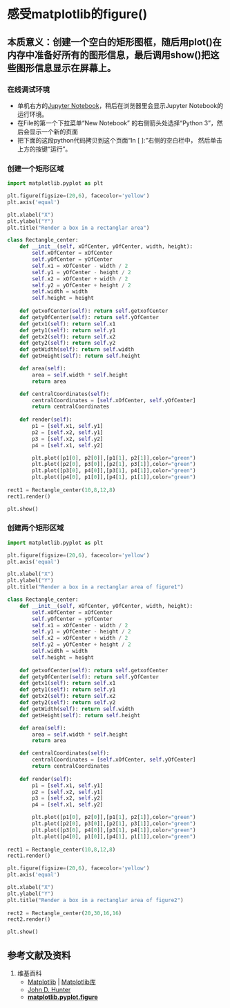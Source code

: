 # 感受matplotlib的figure()

## 本质意义：创建一个空白的矩形图框，随后用plot()在内存中准备好所有的图形信息，最后调用show()把这些图形信息显示在屏幕上。

### 在线调试环境

- 单机右方的[Jupyter Notebook](https://mybinder.org/v2/gh/ipython/ipython-in-depth/master?filepath=binder/Index.ipynb)，稍后在浏览器里会显示Jupyter Notebook的运行环境。
- 在File的第一个下拉菜单“New Notebook” 的右侧箭头处选择“Python 3”，然后会显示一个新的页面
- 把下面的这段python代码拷贝到这个页面“In [ ]:”右侧的空白栏中， 然后单击上方的按键“运行”。

### 创建一个矩形区域

```python
import matplotlib.pyplot as plt

plt.figure(figsize=(20,6), facecolor='yellow')
plt.axis('equal')

plt.xlabel("X")
plt.ylabel("Y")
plt.title("Render a box in a rectanglar area")

class Rectangle_center:
    def __init__(self, xOfCenter, yOfCenter, width, height):
        self.xOfCenter = xOfCenter
        self.yOfCenter = yOfCenter
        self.x1 = xOfCenter - width / 2
        self.y1 = yOfCenter - height / 2
        self.x2 = xOfCenter + width / 2
        self.y2 = yOfCenter + height / 2
        self.width = width
        self.height = height        
    
    def getxofCenter(self): return self.getxofCenter
    def getyOfCenter(self): return self.yOfCenter
    def getx1(self): return self.x1
    def gety1(self): return self.y1
    def getx2(self): return self.x2
    def gety2(self): return self.y2
    def getWidth(self): return self.width
    def getHeight(self): return self.height

    def area(self):
        area = self.width * self.height
        return area

    def centralCoordinates(self):
        centralCoordinates = [self.xOfCenter, self.yOfCenter]
        return centralCoordinates
        
    def render(self):
        p1 = [self.x1, self.y1]
        p2 = [self.x2, self.y1] 
        p3 = [self.x2, self.y2]
        p4 = [self.x1, self.y2]

        plt.plot([p1[0], p2[0]],[p1[1], p2[1]],color="green")
        plt.plot([p2[0], p3[0]],[p2[1], p3[1]],color="green")
        plt.plot([p3[0], p4[0]],[p3[1], p4[1]],color="green")
        plt.plot([p4[0], p1[0]],[p4[1], p1[1]],color="green")   
        
rect1 = Rectangle_center(10,8,12,8)
rect1.render()

plt.show()
```

### 创建两个矩形区域

```python
import matplotlib.pyplot as plt

plt.figure(figsize=(20,6), facecolor='yellow')
plt.axis('equal')

plt.xlabel("X")
plt.ylabel("Y")
plt.title("Render a box in a rectanglar area of figure1")

class Rectangle_center:
    def __init__(self, xOfCenter, yOfCenter, width, height):
        self.xOfCenter = xOfCenter
        self.yOfCenter = yOfCenter
        self.x1 = xOfCenter - width / 2
        self.y1 = yOfCenter - height / 2
        self.x2 = xOfCenter + width / 2
        self.y2 = yOfCenter + height / 2
        self.width = width
        self.height = height        
    
    def getxofCenter(self): return self.getxofCenter
    def getyOfCenter(self): return self.yOfCenter
    def getx1(self): return self.x1
    def gety1(self): return self.y1
    def getx2(self): return self.x2
    def gety2(self): return self.y2
    def getWidth(self): return self.width
    def getHeight(self): return self.height

    def area(self):
        area = self.width * self.height
        return area

    def centralCoordinates(self):
        centralCoordinates = [self.xOfCenter, self.yOfCenter]
        return centralCoordinates
        
    def render(self):
        p1 = [self.x1, self.y1]
        p2 = [self.x2, self.y1] 
        p3 = [self.x2, self.y2]
        p4 = [self.x1, self.y2]

        plt.plot([p1[0], p2[0]],[p1[1], p2[1]],color="green")
        plt.plot([p2[0], p3[0]],[p2[1], p3[1]],color="green")
        plt.plot([p3[0], p4[0]],[p3[1], p4[1]],color="green")
        plt.plot([p4[0], p1[0]],[p4[1], p1[1]],color="green")   
        
rect1 = Rectangle_center(10,8,12,8)
rect1.render()

plt.figure(figsize=(20,6), facecolor='yellow')
plt.axis('equal')

plt.xlabel("X")
plt.ylabel("Y")
plt.title("Render a box in a rectanglar area of figure2")
        
rect2 = Rectangle_center(20,30,16,16)
rect2.render()

plt.show()
```

## 参考文献及资料

1. 维基百科
	- [Matplotlib](https://en.wikipedia.org/wiki/Matplotlib) | [Matplotlib库](https://en.wikipedia.org/wiki/Matplotlib)
	- [John D. Hunter](https://en.wikipedia.org/wiki/John_D._Hunter#Matplotlib)
	- [**matplotlib.pyplot.figure**](https://matplotlib.org/stable/api/_as_gen/matplotlib.pyplot.figure.html)
